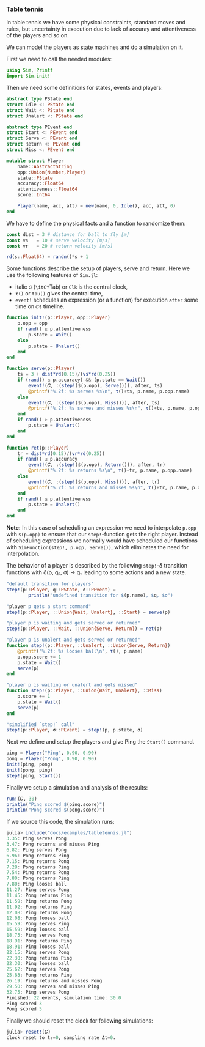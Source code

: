 ### Table tennis

In table tennis we have some physical constraints, standard moves and rules, but uncertainty in execution due to lack of accuray and attentiveness of the players and so on.

We can model the players as state machines and do a simulation on it.

First we need to call the needed modules:

```julia
using Sim, Printf
import Sim.init!
```

Then we need some definitions for states, events and players:

```julia
abstract type PState end
struct Idle <: PState end
struct Wait <: PState end
struct Unalert <: PState end

abstract type PEvent end
struct Start <: PEvent end
struct Serve <: PEvent end
struct Return <: PEvent end
struct Miss <: PEvent end

mutable struct Player
    name::AbstractString
    opp::Union{Number,Player}
    state::PState
    accuracy::Float64
    attentiveness::Float64
    score::Int64

    Player(name, acc, att) = new(name, 0, Idle(), acc, att, 0)
end
```

We have to define the physical facts and a function to randomize them:

```julia
const dist = 3 # distance for ball to fly [m]
const vs   = 10 # serve velocity [m/s]
const vr   = 20 # return velocity [m/s]

rd(s::Float64) = randn()*s + 1
```

Some functions describe the setup of players, serve and return. Here we use the following features of `Sim.jl`:

- italic `𝐶` (`\itC`+Tab) or `Clk` is the central clock,
- `τ()` or `tau()` gives the central time,
- `event!` schedules an expression (or a function) for execution `after` some time on `𝐶`s timeline.

```julia
function init!(p::Player, opp::Player)
    p.opp = opp
    if rand() ≤ p.attentiveness
        p.state = Wait()
    else
        p.state = Unalert()
    end
end

function serve(p::Player)
    ts = 3 + dist*rd(0.15)/(vs*rd(0.25))
    if (rand() ≤ p.accuracy) && (p.state == Wait())
        event!(𝐶, :(step!($(p.opp), Serve())), after, ts)
        @printf("%.2f: %s serves %s\n", τ()+ts, p.name, p.opp.name)
    else
        event!(𝐶, :(step!($(p.opp), Miss())), after, ts)
        @printf("%.2f: %s serves and misses %s\n", τ()+ts, p.name, p.opp.name)
    end
    if rand() ≥ p.attentiveness
        p.state = Unalert()
    end
end

function ret(p::Player)
    tr = dist*rd(0.15)/(vr*rd(0.25))
    if rand() ≤ p.accuracy
        event!(𝐶, :(step!($(p.opp), Return())), after, tr)
        @printf("%.2f: %s returns %s\n", τ()+tr, p.name, p.opp.name)
    else
        event!(𝐶, :(step!($(p.opp), Miss())), after, tr)
        @printf("%.2f: %s returns and misses %s\n", τ()+tr, p.name, p.opp.name)
    end
    if rand() ≥ p.attentiveness
        p.state = Unalert()
    end
end
```

**Note:** In this case of scheduling an expression we need to interpolate `p.opp` with `$(p.opp)` to ensure that our `step!`-function gets the right player. Instead of scheduling expressions we normally would have scheduled our functions with `SimFunction(step!, p.opp, Serve())`, which eliminates the need for interpolation.

The behavior of a player is described by the following `step!`-δ transition functions with δ(p, qᵦ, σ) → qᵧ leading to some actions and a new state.

```julia
"default transition for players"
step!(p::Player, q::PState, σ::PEvent) =
        println("undefined transition for $(p.name), $q, $σ")

"player p gets a start command"
step!(p::Player, ::Union{Wait, Unalert}, ::Start) = serve(p)

"player p is waiting and gets served or returned"
step!(p::Player, ::Wait, ::Union{Serve, Return}) = ret(p)

"player p is unalert and gets served or returned"
function step!(p::Player, ::Unalert, ::Union{Serve, Return})
    @printf("%.2f: %s looses ball\n", τ(), p.name)
    p.opp.score += 1
    p.state = Wait()
    serve(p)
end

"player p is waiting or unalert and gets missed"
function step!(p::Player, ::Union{Wait, Unalert}, ::Miss)
    p.score += 1
    p.state = Wait()
    serve(p)
end

"simplified `step!` call"
step!(p::Player, σ::PEvent) = step!(p, p.state, σ)
```

Next we define and setup the players and give Ping the `Start()` command.

```julia
ping = Player("Ping", 0.90, 0.90)
pong = Player("Pong", 0.90, 0.90)
init!(ping, pong)
init!(pong, ping)
step!(ping, Start())
```

Finally we setup a simulation and analysis of the results:

```julia
run!(𝐶, 30)
println("Ping scored $(ping.score)")
println("Pong scored $(pong.score)")
```

If we source this code, the simulation runs:

```julia
julia> include("docs/examples/tabletennis.jl")
3.35: Ping serves Pong
3.47: Pong returns and misses Ping
6.82: Ping serves Pong
6.96: Pong returns Ping
7.15: Ping returns Pong
7.28: Pong returns Ping
7.54: Ping returns Pong
7.80: Pong returns Ping
7.80: Ping looses ball
11.27: Ping serves Pong
11.45: Pong returns Ping
11.59: Ping returns Pong
11.92: Pong returns Ping
12.08: Ping returns Pong
12.08: Pong looses ball
15.59: Pong serves Ping
15.59: Ping looses ball
18.75: Ping serves Pong
18.91: Pong returns Ping
18.91: Ping looses ball
22.15: Ping serves Pong
22.30: Pong returns Ping
22.30: Ping looses ball
25.62: Ping serves Pong
25.83: Pong returns Ping
26.19: Ping returns and misses Pong
29.50: Pong serves and misses Ping
32.75: Ping serves Pong
Finished: 22 events, simulation time: 30.0
Ping scored 3
Pong scored 5
```

Finally we should reset the clock for following simulations:

```julia
julia> reset!(𝐶)
clock reset to t₀=0, sampling rate Δt=0.
```
